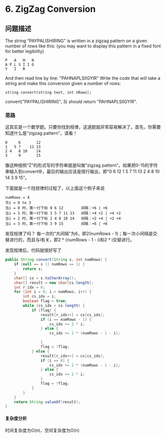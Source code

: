 # 6. ZigZag Conversion

## 问题描述
The string "PAYPALISHIRING" is written in a zigzag pattern on a given number of rows like this: (you may want to display this pattern in a fixed font for better legibility)

    P   A   H   N
    A P L S I I G
    Y   I   R

And then read line by line: "PAHNAPLSIIGYIR"
Write the code that will take a string and make this conversion given a number of rows:

    string convert(string text, int nRows);
convert("PAYPALISHIRING", 3) should return "PAHNAPLSIIGYIR".


### 思路
这其实是一个数学题。只要你找到规律，这道题就非常容易解决了。首先，你需要知道什么是“zigzag pattern”，请看！

    0     6       12
    1   5 7    11 13
    2 4   8 10    14
    3     9       15

像这种按照“Z”的形式写的字符串就是叫做“zigzag pattern”。如果把0-15的字符串输入到convert中，最后的输出应该是按行输出，即“0 6 12 1 5 7 11 13 2 4 8 10 14 3 9 15”。

下面就是一个找规律的过程了，以上面这个例子来说

    numRows = 4
    令i = 0 to 3
    当i = 0 时，第一行下标 0 6 12        间隔：+6 | +6
    当i = 1 时，第一行下标 1 5 7 11 13   间隔：+4 +2 | +4 +2
    当i = 2 时，第一行下标 2 4 8 10 14   间隔：+2 +4 | +2 +4
    当i = 3 时，第一行下标 3 9 15        间隔：+6 | +6

发现规律了吗？ 每一次的“大间隔”为6，即2(numRows - 1)；每一次小间隔是交替进行的，而且与i有关，即2 * (numRows - 1 - i)和2 * i交替进行。

发现规律后，代码就很好写了


```java
public String convert(String s, int numRows) {
    if (null == s || numRows == 1) {
        return s;
    }
    char[] cs = s.toCharArray();
    char[] result = new char[cs.length];
    int r_idx = 0;
    for (int i = 0; i < numRows; i++) {
        int cs_idx = i;
        boolean flag = true;
        while (cs_idx < cs.length) {
            if (flag) {
                result[r_idx++] = cs[cs_idx];
                if (i == numRows - 1) {
                    cs_idx += 2 * i;
                } else {
                    cs_idx += 2 * (numRows - 1 - i);

                }
                flag = !flag;
            } else {
                result[r_idx++] = cs[cs_idx];
                if (i == 0) {
                    cs_idx += 2 * (numRows - 1 - i);
                } else {
                    cs_idx += 2 * i;
                }
                flag = !flag;
            }
        }
    }
    return String.valueOf(result);
}

```

#### 复杂度分析
时间复杂度为O(n)，空间复杂度为O(n)

